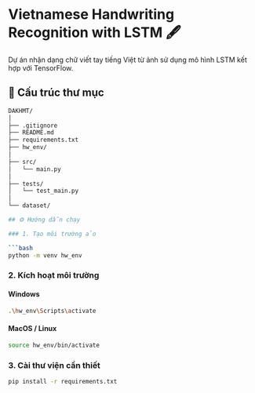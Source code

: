 # Vietnamese Handwriting Recognition with LSTM 🖋️

Dự án nhận dạng chữ viết tay tiếng Việt từ ảnh sử dụng mô hình LSTM kết hợp với TensorFlow.

## 📁 Cấu trúc thư mục

```bash
DAKHMT/
│
├── .gitignore
├── README.md
├── requirements.txt
├── hw_env/
│
├── src/
│   └── main.py
│
├── tests/
│   └── test_main.py
│
└── dataset/

## ⚙️ Hướng dẫn chạy

### 1. Tạo môi trường ảo

```bash
python -m venv hw_env

```
### 2. Kích hoạt môi trường

#### Windows
```bash
.\hw_env\Scripts\activate
```
#### MacOS / Linux
```bash
source hw_env/bin/activate
```
### 3. Cài thư viện cần thiết
```bash
pip install -r requirements.txt


